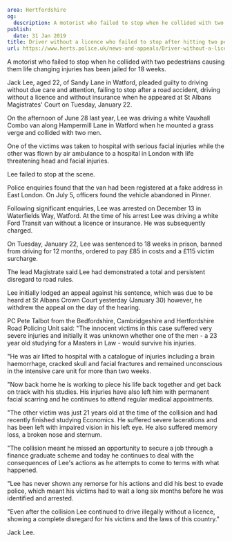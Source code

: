 ```yaml
area: Hertfordshire
og:
  description: A motorist who failed to stop when he collided with two pedestrians causing them life changing injuries has been jailed for 18 weeks.
publish:
  date: 31 Jan 2019
title: Driver without a licence who failed to stop after hitting two pedestrians is jailed
url: https://www.herts.police.uk/news-and-appeals/Driver-without-a-licence-who-failed-to-stop-after-hitting-two-pedestrians-is-jailed-2477
```

A motorist who failed to stop when he collided with two pedestrians causing them life changing injuries has been jailed for 18 weeks.

Jack Lee, aged 22, of Sandy Lane in Watford, pleaded guilty to driving without due care and attention, failing to stop after a road accident, driving without a licence and without insurance when he appeared at St Albans Magistrates' Court on Tuesday, January 22.

On the afternoon of June 28 last year, Lee was driving a white Vauxhall Combo van along Hampermill Lane in Watford when he mounted a grass verge and collided with two men.

One of the victims was taken to hospital with serious facial injuries while the other was flown by air ambulance to a hospital in London with life threatening head and facial injuries.

Lee failed to stop at the scene.

Police enquiries found that the van had been registered at a fake address in East London. On July 5, officers found the vehicle abandoned in Pinner.

Following significant enquiries, Lee was arrested on December 13 in Waterfields Way, Watford. At the time of his arrest Lee was driving a white Ford Transit van without a licence or insurance. He was subsequently charged.

On Tuesday, January 22, Lee was sentenced to 18 weeks in prison, banned from driving for 12 months, ordered to pay £85 in costs and a £115 victim surcharge.

The lead Magistrate said Lee had demonstrated a total and persistent disregard to road rules.

Lee initially lodged an appeal against his sentence, which was due to be heard at St Albans Crown Court yesterday (January 30) however, he withdrew the appeal on the day of the hearing.

PC Pete Talbot from the Bedfordshire, Cambridgeshire and Hertfordshire Road Policing Unit said: "The innocent victims in this case suffered very severe injuries and initially it was unknown whether one of the men - a 23 year old studying for a Masters in Law - would survive his injuries.

"He was air lifted to hospital with a catalogue of injuries including a brain haemorrhage, cracked skull and facial fractures and remained unconscious in the intensive care unit for more than two weeks.

"Now back home he is working to piece his life back together and get back on track with his studies. His injuries have also left him with permanent facial scarring and he continues to attend regular medical appointments.

"The other victim was just 21 years old at the time of the collision and had recently finished studying Economics. He suffered severe lacerations and has been left with impaired vision in his left eye. He also suffered memory loss, a broken nose and sternum.

"The collision meant he missed an opportunity to secure a job through a finance graduate scheme and today he continues to deal with the consequences of Lee's actions as he attempts to come to terms with what happened.

"Lee has never shown any remorse for his actions and did his best to evade police, which meant his victims had to wait a long six months before he was identified and arrested.

"Even after the collision Lee continued to drive illegally without a licence, showing a complete disregard for his victims and the laws of this country."

Jack Lee.
